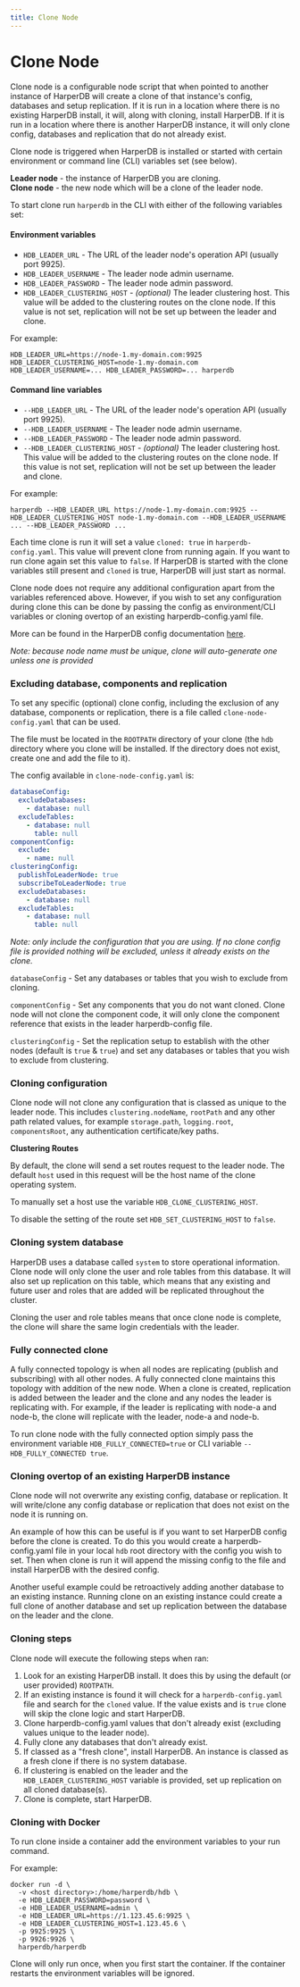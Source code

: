 ```yaml
---
title: Clone Node
---
```


# Clone Node

Clone node is a configurable node script that when pointed to another instance of HarperDB will create a clone of that
instance's config, databases and setup replication. If it is run in a location where there is no existing HarperDB install,
it will, along with cloning, install HarperDB. If it is run in a location where there is another HarperDB instance, it will
only clone config, databases and replication that do not already exist.

Clone node is triggered when HarperDB is installed or started with certain environment or command line (CLI) variables set (see below).

**Leader node** - the instance of HarperDB you are cloning.\
**Clone node** - the new node which will be a clone of the leader node.

To start clone run `harperdb` in the CLI with either of the following variables set:

#### Environment variables

- `HDB_LEADER_URL` - The URL of the leader node's operation API (usually port 9925).
- `HDB_LEADER_USERNAME` - The leader node admin username.
- `HDB_LEADER_PASSWORD` - The leader node admin password.
- `HDB_LEADER_CLUSTERING_HOST` - _(optional)_ The leader clustering host. This value will be added to the clustering routes on the clone node. If this value is not set, replication will not be set up between the leader and clone.

For example:

```
HDB_LEADER_URL=https://node-1.my-domain.com:9925 HDB_LEADER_CLUSTERING_HOST=node-1.my-domain.com HDB_LEADER_USERNAME=... HDB_LEADER_PASSWORD=... harperdb
```

#### Command line variables

- `--HDB_LEADER_URL` - The URL of the leader node's operation API (usually port 9925).
- `--HDB_LEADER_USERNAME` - The leader node admin username.
- `--HDB_LEADER_PASSWORD` - The leader node admin password.
- `--HDB_LEADER_CLUSTERING_HOST` - _(optional)_ The leader clustering host. This value will be added to the clustering routes on the clone node. If this value is not set, replication will not be set up between the leader and clone.

For example:

```
harperdb --HDB_LEADER_URL https://node-1.my-domain.com:9925 --HDB_LEADER_CLUSTERING_HOST node-1.my-domain.com --HDB_LEADER_USERNAME ... --HDB_LEADER_PASSWORD ...
```

Each time clone is run it will set a value `cloned: true` in `harperdb-config.yaml`. This value will prevent clone from
running again. If you want to run clone again set this value to `false`. If HarperDB is started with the clone variables
still present and `cloned` is true, HarperDB will just start as normal.

Clone node does not require any additional configuration apart from the variables referenced above.
However, if you wish to set any configuration during clone this can be done by passing the config as environment/CLI
variables or cloning overtop of an existing harperdb-config.yaml file.

More can be found in the HarperDB config documentation [here](../deployments/configuration).

_Note: because node name must be unique, clone will auto-generate one unless one is provided_

### Excluding database, components and replication

To set any specific (optional) clone config, including the exclusion of any database, components or replication, there is a file
called `clone-node-config.yaml` that can be used.

The file must be located in the `ROOTPATH` directory of your clone (the `hdb` directory where you clone will be installed.
If the directory does not exist, create one and add the file to it).

The config available in `clone-node-config.yaml` is:

```yaml
databaseConfig:
  excludeDatabases:
    - database: null
  excludeTables:
    - database: null
      table: null
componentConfig:
  exclude:
    - name: null
clusteringConfig:
  publishToLeaderNode: true
  subscribeToLeaderNode: true
  excludeDatabases:
    - database: null
  excludeTables:
    - database: null
      table: null
```

_Note: only include the configuration that you are using. If no clone config file is provided nothing will be excluded,
unless it already exists on the clone._

`databaseConfig` - Set any databases or tables that you wish to exclude from cloning.

`componentConfig` - Set any components that you do not want cloned. Clone node will not clone the component code,
it will only clone the component reference that exists in the leader harperdb-config file.

`clusteringConfig` - Set the replication setup to establish with the other nodes (default is `true` & `true`) and
set any databases or tables that you wish to exclude from clustering.

### Cloning configuration

Clone node will not clone any configuration that is classed as unique to the leader node. This includes `clustering.nodeName`,
`rootPath` and any other path related values, for example `storage.path`, `logging.root`, `componentsRoot`,
any authentication certificate/key paths.

**Clustering Routes**

By default, the clone will send a set routes request to the leader node. The default `host` used in this request will be the
host name of the clone operating system.

To manually set a host use the variable `HDB_CLONE_CLUSTERING_HOST`.

To disable the setting of the route set `HDB_SET_CLUSTERING_HOST` to `false`.

### Cloning system database

HarperDB uses a database called `system` to store operational information. Clone node will only clone the user and role
tables from this database. It will also set up replication on this table, which means that any existing and future user and roles
that are added will be replicated throughout the cluster.

Cloning the user and role tables means that once clone node is complete, the clone will share the same login credentials with
the leader.

### Fully connected clone

A fully connected topology is when all nodes are replicating (publish and subscribing) with all other nodes.
A fully connected clone maintains this topology with addition of the new node. When a clone is created,
replication is added between the leader and the clone and any nodes the leader is replicating with. For example,
if the leader is replicating with node-a and node-b, the clone will replicate with the leader, node-a and node-b.

To run clone node with the fully connected option simply pass the environment variable `HDB_FULLY_CONNECTED=true` or CLI variable `--HDB_FULLY_CONNECTED true`.

### Cloning overtop of an existing HarperDB instance

Clone node will not overwrite any existing config, database or replication. It will write/clone any config database or replication
that does not exist on the node it is running on.

An example of how this can be useful is if you want to set HarperDB config before the clone is created. To do this you
would create a harperdb-config.yaml file in your local `hdb` root directory with the config you wish to set. Then
when clone is run it will append the missing config to the file and install HarperDB with the desired config.

Another useful example could be retroactively adding another database to an existing instance. Running clone on
an existing instance could create a full clone of another database and set up replication between the database on the
leader and the clone.

### Cloning steps

Clone node will execute the following steps when ran:

1. Look for an existing HarperDB install. It does this by using the default (or user provided) `ROOTPATH`.
1. If an existing instance is found it will check for a `harperdb-config.yaml` file and search for the `cloned` value. If the value exists and is `true` clone will skip the clone logic and start HarperDB.
1. Clone harperdb-config.yaml values that don't already exist (excluding values unique to the leader node).
1. Fully clone any databases that don't already exist.
1. If classed as a "fresh clone", install HarperDB. An instance is classed as a fresh clone if there is no system database.
1. If clustering is enabled on the leader and the `HDB_LEADER_CLUSTERING_HOST` variable is provided, set up replication on all cloned database(s).
1. Clone is complete, start HarperDB.

### Cloning with Docker

To run clone inside a container add the environment variables to your run command.

For example:

```
docker run -d \
  -v <host directory>:/home/harperdb/hdb \
  -e HDB_LEADER_PASSWORD=password \
  -e HDB_LEADER_USERNAME=admin \
  -e HDB_LEADER_URL=https://1.123.45.6:9925 \
  -e HDB_LEADER_CLUSTERING_HOST=1.123.45.6 \
  -p 9925:9925 \
  -p 9926:9926 \
  harperdb/harperdb
```

Clone will only run once, when you first start the container. If the container restarts the environment variables will be ignored.
